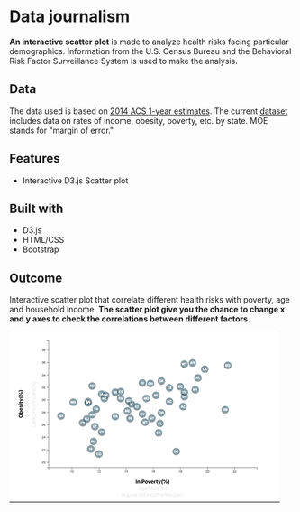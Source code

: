 # Data journalism

**An interactive scatter plot** is made to analyze health risks facing particular demographics. Information from the U.S. Census Bureau and the Behavioral Risk Factor Surveillance System is used to make the analysis.

## Data

The data used is based on [2014 ACS 1-year estimates](https://factfinder.census.gov/faces/nav/jsf/pages/searchresults.xhtml). The current [dataset](D3_data_journalism/data.csv) includes data on rates of income, obesity, poverty, etc. by state. MOE stands for "margin of error."

## Features

* Interactive D3.js Scatter plot

## Built with

* D3.js
* HTML/CSS
* Bootstrap

## Outcome 

Interactive scatter plot that correlate different health risks with poverty, age and household income. **The scatter plot give you the chance to change x and y axes to check the correlations between different factors.**

![Functionality](images/Functionality.gif)
